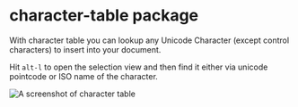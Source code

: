 # character-table package

With character table you can lookup any Unicode Character (except control characters) to insert into your document.

Hit `alt-l` to open the selection view and then find it either via
unicode pointcode or ISO name of the character.

![A screenshot of character table](https://raw.githubusercontent.com/klorenz/atom-character-table/master/character-table.png)
